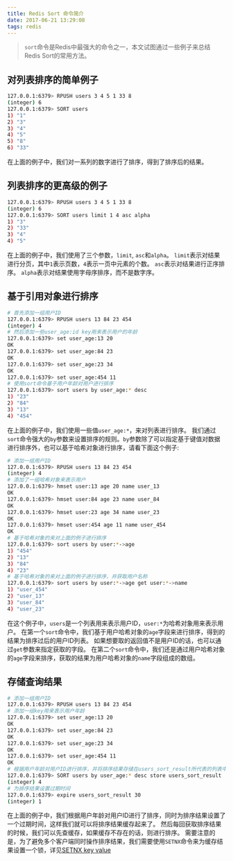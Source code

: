 ```yaml
---
title: Redis Sort 命令简介
date: 2017-06-21 13:29:08
tags: redis
---
```


> `sort`命令是Redis中最强大的命令之一，本文试图通过一些例子来总结Redis Sort的常用方法。

<!-- more -->

## 对列表排序的简单例子

```bash
127.0.0.1:6379> RPUSH users 3 4 5 1 33 8
(integer) 6
127.0.0.1:6379> SORT users
1) "1"
2) "3"
3) "4"
4) "5"
5) "8"
6) "33"
```

在上面的例子中，我们对一系列的数字进行了排序，得到了排序后的结果。

## 列表排序的更高级的例子

```bash
127.0.0.1:6379> RPUSH users 3 4 5 1 33 8
(integer) 6
127.0.0.1:6379> SORT users limit 1 4 asc alpha
1) "3"
2) "33"
3) "4"
4) "5"
```

在上面的例子中，我们使用了三个参数，`limit`, `asc`和`alpha`。
`limit`表示对结果进行分页，其中`1`表示页数，`4`表示一页中元素的个数。
`asc`表示对结果进行正序排序。
`alpha`表示对结果使用字母序排序，而不是数字序。

## 基于引用对象进行排序

```bash
# 首先添加一组用户ID
127.0.0.1:6379> RPUSH users 13 84 23 454
(integer) 4
# 然后添加一些user_age:id key用来表示用户的年龄
127.0.0.1:6379> set user_age:13 20
OK
127.0.0.1:6379> set user_age:84 23
OK
127.0.0.1:6379> set user_age:23 34
OK
127.0.0.1:6379> set user_age:454 11
# 使用sort命令基于用户年龄对用户进行排序
127.0.0.1:6379> sort users by user_age:* desc
1) "23"
2) "84"
3) "13"
4) "454"
```

在上面的例子中，我们使用一些值`user_age:*`，来对列表进行排序。
我们通过`sort`命令强大的`by`参数来设置排序的规则。`by`参数除了可以指定基于键值对数据进行排序外，也可以基于哈希对象进行排序，请看下面这个例子:

```bash
# 添加一组用户ID
127.0.0.1:6379> RPUSH users 13 84 23 454
(integer) 4
# 添加了一组哈希对象来表示用户
127.0.0.1:6379> hmset user:13 age 20 name user_13
OK
127.0.0.1:6379> hmset user:84 age 23 name user_84
OK
127.0.0.1:6379> hmset user:23 age 34 name user_23
OK
127.0.0.1:6379> hmset user:454 age 11 name user_454
OK
# 基于哈希对象的来对上面的例子进行排序
127.0.0.1:6379> sort users by user:*->age
1) "454"
2) "13"
3) "84"
4) "23"
# 基于哈希对象的来对上面的例子进行排序，并获取用户名称
127.0.0.1:6379> sort users by user:*->age get user:*->name
1) "user_454"
2) "user_13"
3) "user_84"
4) "user_23"
```

在这个例子中，`users`是一个列表用来表示用户ID，`user:*`为哈希对象用来表示用户。
在第一个`sort`命令中，我们基于用户哈希对象的`age`字段来进行排序，得到的结果为排序过后的用户ID列表。
如果想要取的返回值不是用户ID的话，也可以通过`get`参数来指定获取的字段。
在第二个`sort`命令中，我们还是通过用户哈希对象的`age`字段来排序，获取的结果为用户哈希对象的`name`字段组成的数组。

## 存储查询结果

```bash
# 添加一组用户ID
127.0.0.1:6379> RPUSH users 13 84 23 454
# 添加一组key用来表示用户年龄
127.0.0.1:6379> set user_age:13 20
OK
127.0.0.1:6379> set user_age:84 23
OK
127.0.0.1:6379> set user_age:23 34
OK
127.0.0.1:6379> set user_age:454 11
OK
# 根据用户年龄对用户ID进行排序，并将排序结果存储在users_sort_result所代表的列表中
127.0.0.1:6379> SORT users by user_age:* desc store users_sort_result
(integer) 4
# 为排序结果设置过期时间
127.0.0.1:6379> expire users_sort_result 30
(integer) 1
```

在上面的例子中，我们根据用户年龄对用户ID进行了排序，同时为排序结果设置了一个过期时间，这样我们就可以将排序结果缓存起来了。
然后每回获取排序结果的时候，我们可以先查缓存，如果缓存不存在的话，则进行排序。
需要注意的是，为了避免多个客户端同时操作排序结果，我们需要使用`SETNX`命令来为缓存结果设置一个锁，详见[SETNX key value](https://redis.io/commands/setnx)
